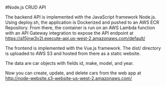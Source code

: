 #Node.js CRUD API

The backend API is implemented with the JavaScript framework Node.js. Using deploy.sh, the application is Dockerized and pushed to an AWS ECR Repository. 
From there, the container is run on an AWS Lambda function with an API Gateway integration to expose the API endpoint at 
https://a15jnw3v2l.execute-api.us-west-2.amazonaws.com/default/

The frontend is implemented with the Vue.js framework. The dist/ directory is uploaded to AWS S3 and hosted from there as a static website. 

The data are car objects with fields id, make, model, and year.

Now you can create, update, and delete cars from the web app at http://node-website.s3-website-us-west-2.amazonaws.com/